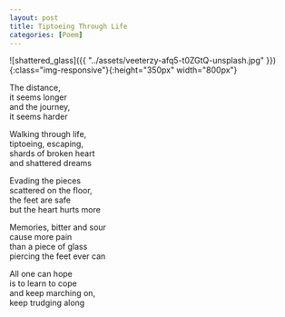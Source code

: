 ```yaml
---
layout: post
title: Tiptoeing Through Life
categories: [Poem]
---
```


![shattered_glass]({{ "../assets/veeterzy-afq5-t0ZGtQ-unsplash.jpg" }}){:class="img-responsive"}{:height="350px" width="800px"}

The distance,  
it seems longer  
and the journey,  
it seems harder

Walking through life,  
tiptoeing, escaping,  
shards of broken heart  
and shattered dreams

Evading the pieces  
scattered on the floor,  
the feet are safe  
but the heart hurts more

Memories, bitter and sour  
cause more pain  
than a piece of glass  
piercing the feet ever can

All one can hope  
is to learn to cope  
and keep marching on,  
keep trudging along
